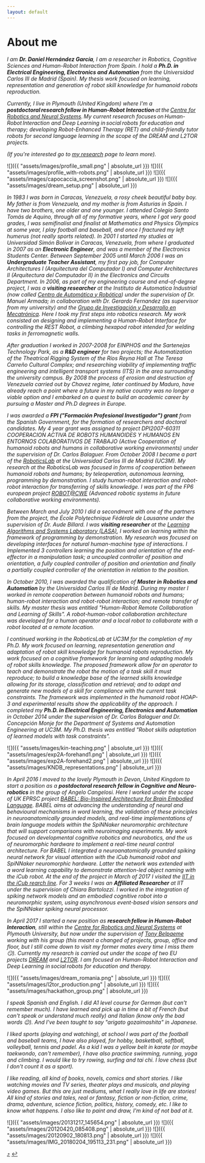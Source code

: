 ```yaml
---
layout: default
---
```


# [](#about-me)About me

_I am **Dr. Daniel Hernández García**, I am a researcher in Robotics, Cognitive Sciences and Human-Robot Interaction from Spain. I hold a **Ph.D. in Electrical Engineering, Electronics and Automation** from the Universidad Carlos III de Madrid (Spain). My thesis work focused on learning, representation and generation of robot skill knowledge for humanoid robots reproduction._

_Currently, I live in Plymouth (United Kingdom) where I'm a **postdoctoral research fellow in Human-Robot Interaction** at the [Centre for Robotics and Neural Systems](https://www.plymouth.ac.uk/research/robotics-neural-systems). My current research focuses on Human-Robot Interaction and Deep Learning in social robots for education and therapy; developing Robot-Enhanced Therapy (RET) and child-friendly tutor robots for second language learning in the scope of the DREAM and L2TOR projects._

_(If you're interested go to [my research](/research) page to learn more)._


![]({{ "assets/images/profile_small.png" | absolute_url }})
![]({{ "assets/images/profile_with-robots.png" | absolute_url }})
![]({{ "assets/images/capocaccia_screenshot.png" | absolute_url }})
![]({{ "assets/images/dream_setup.png" | absolute_url }})


_In 1983 I was born in Caracas, Venezuela, a rosy cheek beautiful baby boy. My father is from Venezuela, and my mother is from Asturias in Spain. I have two brothers, one older and one younger. I attended Colegio Santo Tomás de Aquino,  through all of my formative years, where I got very good grades, I was semifinalist and finalist at Mathematics and Physics Olympics at some year, I play football and baseball, and once I fractured my left humerus (not really sports related). In 2001 I started my studies at Universidad Simón Bolívar in Caracas, Venezuela, from where I graduated in 2007 as an **Electronic Engineer**, and was a member of the Electronics Students Center. Between September 2005 until March 2006 I was an **Undergraduate Teacher Assistant**, my first pay job, for Computer Architectures I (Arquitectura del Computador I) and Computer Architectures II (Arquitectura del Computador II) in the Electronics and Circuits Department. In 2006, as part of my engineering course and end-of-degree project, I was a **visiting researcher** at the Instituto de Automatica Industrial (now called [Centro de Automática y Robótica](https://www.car.upm-csic.es/)) under the supervision of Dr. Manuel Armada; in collaboration with Dr. Gerardo Fernandez (as supervisor from my university) and the [Grupo de Investigación y Desarrollo en Mecatrónica](http://www.labc.usb.ve/mecatronica/quienes_somos.html). Here I took my first steps into robotics research. My work consisted on designing and implementing a Human-­Robot Interface for controlling the REST Robot, a climbing hexapod robot intended for welding tasks in ferromagnetic walls._

_After graduation I worked in 2007-2008 for EINPHOS and the Sartenejas Technology Park, as a **R&D engineer** for two projects; the Automatization of the Theatrical Rigging System of the Ríos Reyna Hall at The Teresa Carreño Cultural Complex; and researching viability of implementing traffic engineering and intelligent transport systems (ITS) in the area surrounding the university campus. By 2008 the process of erosion and destruction of Venezuela carried out by Chavez regime, later continued by Maduro, have already reach a point where a future in my native country was no longer a viable option and I embarked on a quest to build an academic career by pursuing a Master and Ph.D degrees in Europe._

_I was awarded a **FPI ("Formación Profesional Investigador") grant** from the Spanish Government, for the formation of researchers and doctoral candidates. My 4 year grant was assigned to project DPI2007-60311 COOPERACION ACTIVA DE ROBOTS HUMANOIDES Y HUMANOS EN ENTORNOS COLABORATIVOS DE TRABAJO (Active Cooperation of humanoid robots and humans in collaborative working environments) under the supervision of Dr. Carlos Balaguer. From October 2008 I became a part of the [RoboticsLab](http://roboticslab.uc3m.es/roboticslab/) at the Universidad Carlos III de Madrid (UC3M). My research at the RoboticsLab was focused in forms of cooperation between humanoid robots and humans; by teleoperation, autonomous learning, programming by demonstration. I study human-robot interaction and robot-robot interaction for transferring of skills knowledge. I was part of the FP6 european project [ROBOT@CWE](/research#robotcwe) (Advanced robotic systems in future collaborative working environments)._

_Between March and July 2010 I did a secondment with one of the partners from the project, the École Polytechnique Fédérale de Lausanne under the supervision of Dr. Aude Billard. I was **visiting researcher** at the [Learning Algorithms and Systems Laboratory (LASA)](http://lasa.epfl.ch/), I worked on learning within the framework of programming by demonstration. My research was focused on developing interfaces for natural human-machine type of interactions. I Implemented 3 controllers learning the position and orientation of the end-effector in a manipulation task; a uncoupled controller of position and orientation, a fully coupled controller of position and orientation and finally a partially coupled controller of the orientation in relation to the position._

_In October 2010, I was awarded the qualification of **Master in Robotics and Automation** by the Universidad Carlos III de Madrid. During my master I worked in remote cooperation between humanoid robots and humans; human-robot interaction and robot-robot interaction; and remote transfer of skills. My master thesis was entitled "Human-Robot Remote Collaboration and Learning of Skills". A robot-human-robot collaboration architecture was developed for a human operator and a local robot to collaborate with a robot located at a remote location._

_I continued working in the RoboticsLab at UC3M for the completion of my Ph.D. My work focused on learning, representation generation and adaptation of robot skill knowledge for humanoid robots reproduction. My work focused on a cognitive framework for learning and adapting models of robot skills knowledge. The proposed framework allow for an operator to teach and demonstrate the robot the motion of a task skill it must reproduce; to build a knowledge base of the learned skills knowledge allowing for its storage, classification and retrieval; and to adapt and generate new models of a skill for compliance with the current task constraints. The framework was implemented in the humanoid robot HOAP-3 and experimental results show the applicability of the approach. I completed my **Ph.D. in Electrical Engineering, Electronics and Automation** in October 2014 under the supervision of Dr. Carlos Balaguer and Dr. Concepción Monje for the Department of Systems and Automation Engineering at UC3M. My Ph.D. thesis was entitled "Robot skills adaptation of learned models with task constraints"._

![]({{ "assets/images/kin-teaching.png" | absolute_url }})
![]({{ "assets/images/exp2A-forehand1.png" | absolute_url }})
![]({{ "assets/images/exp2A-forehand2.png" | absolute_url }})
![]({{ "assets/images/KNDB_representations.png" | absolute_url }})

_In April 2016 I moved to the lovely Plymouth in Devon, United Kingdom to start a position as a **postdoctoral research fellow in Cognitive and Neuro-robotics** in the group of Angelo Cangelosi. Here I worked under the scope of UK EPRSC project [BABEL: Bio-Inspired Architecture for Brain Embodied Language​](/research#babel). BABEL aims at advancing the understanding of neural and behavioural mechanisms in word learning, the validation of these principles in neuroanatomically grounded models, and real-time implementations of brain language models within the SpiNNaker neuromorphic architecture that will support comparisons with neuroimaging experiments. My work focused on developmental cognitive robotics and neurobotics, and the us of neuromorphic hardware to implement a real-time neural control architecture. For BABEL I integrated a neuroanatomically grounded spiking neural network for visual attention with the iCub humanoid robot and SpiNNaker neuromorphic hardware. Latter the network was extended with a word learning capability to demonstrate attention-led object naming with the iCub robot. At the end of the project in March of 2017 I visited the [IIT in the iCub rearch line](https://www.iit.it/research/lines/icub). For 3 weeks I was an **Affiliated Researcher** at IIT under the supervision of Chiara Bartolozzi. I worked in the integration of spiking network models and an embodied cognitive robot into a neuromorphic system, using asynchronous event-based vision sensors and the SpiNNaker spiking neural processor._


_In April 2017 I started a new position as **research fellow in Human-Robot Interaction**, still within the [Centre for Robotics and Neural Systems](https://www.plymouth.ac.uk/research/robotics-neural-systems) at Plymouth University, but now under the supervision of [Tony Belpaeme](https://tonybelpaeme.me/) working with his group (this meant a changed of projects, group, office and floor, but I still come down to visit my former mates every time I miss them :smirk:). Currently my research is carried out under the scope of two EU projects [DREAM](research#dream) and [L2TOR](research#l2tor). I am focused on Human-Robot Interaction and Deep Learning in social robots for education and therapy._

<!-- _; developing Robot-Enhanced Therapy (RET) and child-friendly tutor robots for second language learning._ -->

![]({{ "assets/images/dream_romania.png" | absolute_url }})
![]({{ "assets/images/l2tor_production.png" | absolute_url }})
![]({{ "assets/images/hackathon_group.png" | absolute_url }})

_I speak Spanish and English. I did A1 level course for German (but can't remember much). I have learned and pick up in time a bit of French (but can't speak or understand much really) and Italian (know only the bad words :wink:). And I've been taught to say "arigato gozaimashita" in Japanese._  

_I liked sports (playing and watching), at school I was part of the football and baseball teams, I have also played, for hobby, basketball, softball, volleyball, tennis and padel. As a kid I was a yellow belt in karate (or maybe taekwondo, can't remember), I have also practice swimming, running, yoga and climbing. I would like to try rowing, surfing and tai chi. I love chess (but I don't count it as a sport)._

_I like reading, all kind of books, novels, comics and short stories. I like watching movies and TV series, theater plays and musicals, and playing video games. But this are just mediums, what I really love in life are stories! All kind of stories and tales, real or fantasy, fiction or non-fiction, crime, drama, adventure, science fiction, politics, history, comedy, etc. I like to know what happens. I also like to paint and draw, I'm kind of not bad at it._


![]({{ "assets/images/20131217_145654.png" | absolute_url }})
![]({{ "assets/images/20120420_085408.png" | absolute_url }})
![]({{ "assets/images/20120902_180813.png" | absolute_url }})
![]({{ "assets/images/IMG_20180204_195113_231.png" | absolute_url }})


[:arrow_heading_up:](#about-me) [:leftwards_arrow_with_hook:](javascript:history.back())
